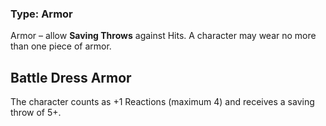 ### Type: Armor

Armor – allow **Saving Throws** against Hits. A character may wear no more than one piece of armor.
## Battle Dress Armor

The character counts as +1 Reactions (maximum 4) and receives a saving throw of 5+.
